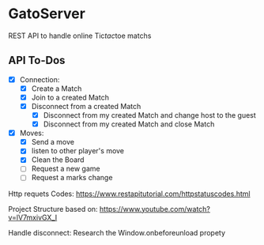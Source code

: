 # GatoServer

REST API to handle online Tic*tac*toe matchs

## API To-Dos

* [x] Connection:
  * [x] Create a Match
  * [x] Join to a created Match
  * [x] Disconnect from a created Match
    * [x] Disconnect from my created Match and change host to the guest
    * [x] Disconnect from my created Match and close Match

* [x] Moves:
  * [x] Send a move
  * [x] listen to other player's move
  * [x] Clean the Board
  * [ ] Request a new game
  * [ ] Request a marks change

Http requets Codes:
https://www.restapitutorial.com/httpstatuscodes.html

Project Structure based on:
https://www.youtube.com/watch?v=lV7mxivGX_I

Handle disconnect:
Research the Window.onbeforeunload propety
